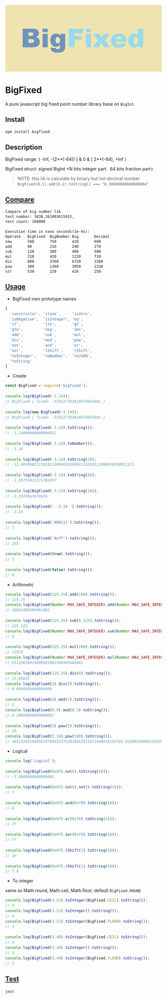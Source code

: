 ![img](https://github.com/GeekBerry/bigFixed/blob/master/bigFixed.png)

# BigFixed

A pure javascript big fixed point number library base on `BigInt`.

## Install

`npm install bigfixed`

## Description

BigFixed range: ( -Inf, -(2**(-64)) ] & 0 & [ 2**(-64), +Inf )

BigFixed struct: signed BigInt <N bits integer part . 64 bits fraction part>

> NOTE: this lib is calculate by binary but not decimal number  
> `BigFixed(0.1).add(0.2).toString() === "0.30000000000000004"`

## [Compare](https://github.com/GeekBerry/bigFixed/blob/master/example/compare.js)

```text
Compare of big number lib
test number: 3838.261003615915, 
test count: 100000

Execution time in nano seconds(1e-9s):
Operate   BigFixed  BigNumber Big       Decimal   
new       580       750       410       690       
add       90        210       240       270       
sub       120       300       490       500       
mul       210       420       1220      710       
div       800       3760      6720      3360      
pow       380       1360      3950      2330      
str       530       220       410       250        
```


## [Usage](https://github.com/GeekBerry/bigFixed/blob/master/example/usage.js)

* BigFixed own prototype names
```javascript
[
  'constructor', 'clone',     'isZero',
  'isNegative',  'isInteger', 'eq',
  'lt',          'lte',       'gt',
  'gte',         'neg',       'abs',
  'add',         'sub',       'mul',
  'div',         'mod',       'pow',
  'not',         'and',       'or',
  'xor',         'lShift',    'rShift',
  'toInteger',   'toNumber',  'toJSON',
  'toString'
]
```

* Create

```javascript
const BigFixed = require('bigfixed');

console.log(BigFixed(-3.14));
// BigFixed { fixed: -57922776391447994368n }

console.log(new BigFixed(-3.14));
// BigFixed { fixed: -57922776391447994368n }

console.log(BigFixed(-3.14).toString());
// -3.14000000000000012

console.log(BigFixed(-3.14).toNumber());
// -3.14

console.log(BigFixed(-3.14).toString(2));
// -11.001000111101011100001010001111010111000010100011111

console.log(BigFixed(-3.14).toString(8));
// -3.10753412172702437

console.log(BigFixed(-3.14).toString(16));
// -3.23d70a3d70a3e

console.log(BigFixed(' -3.14 ').toString());
// -3.14

console.log(BigFixed('0b0111').toString());
// 7

console.log(BigFixed('0xff').toString());
// 255

console.log(BigFixed(true).toString());
// 1

console.log(BigFixed(false).toString());
// 0
```

* Arithmetic

```javascript
console.log(BigFixed(125.25).add(100).toString());
// 225.25
console.log(BigFixed(Number.MAX_SAFE_INTEGER).add(Number.MAX_SAFE_INTEGER).toString());
// 18014398509481982

console.log(BigFixed(125.25).sub(0.125).toString());
// 125.125
console.log(BigFixed(Number.MAX_SAFE_INTEGER).sub(Number.MAX_SAFE_INTEGER).toString());
// 0

console.log(BigFixed(125.25).mul(100).toString());
// 12525
console.log(BigFixed(Number.MAX_SAFE_INTEGER).mul(Number.MAX_SAFE_INTEGER).toString());
// 81129638414606663681390495662081

console.log(BigFixed(125.25).div(8).toString());
// 15.65625
console.log(BigFixed(2).div(3).toString());
// 0.6666666666666666

console.log(BigFixed(8).mod(3).toString());
// 2
console.log(BigFixed(0.8).mod(0.3).toString());
// 0.20000000000000007

console.log(BigFixed(5).pow(2).toString());
// 25
console.log(BigFixed(3.14).pow(100).toString());
// 49313384166056347098523752010452971971940876154701.02980356808155629
```

* Logical

```javascript
console.log('Logical');

console.log(BigFixed(0x0f).not().toString(16));
// -f.0000000000000001

console.log(BigFixed(0x0f).not().not().toString(16));
// f

console.log(BigFixed(0x0f).and(0xf0).toString(16));
// 0

console.log(BigFixed(0x0f).or(0xf0).toString(16));
// ff

console.log(BigFixed(0x0f).xor(0xf0).toString(16));
// ff

console.log(BigFixed(0x0f).lShift(1).toString(16));
// 1e

console.log(BigFixed(0x0f).rShift(1).toString(16));
// 7.8
```

* To integer

same as Math.round, Math.ceil, Math.floor, default `BigFixed.ROUND`

```javascript
console.log(BigFixed(3.51).toInteger(BigFixed.CEIL).toString());
// 4
console.log(BigFixed(3.51).toInteger().toString());
// 4
console.log(BigFixed(3.51).toInteger(BigFixed.FLOOR).toString());
// 3

console.log(BigFixed(3.49).toInteger(BigFixed.CEIL).toString());
// 4
console.log(BigFixed(3.49).toInteger().toString());
// 3
console.log(BigFixed(3.49).toInteger(BigFixed.FLOOR).toString());
// 3
```

## [Test](https://github.com/GeekBerry/bigFixed/blob/master/test/BigFixed.test.js)

`jest`
